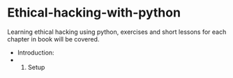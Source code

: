 # Ethical-hacking-with-python
Learning ethical hacking using python, exercises and short lessons for each chapter in book will be covered.

- Introduction:
- 1. Setup
